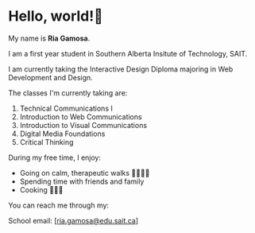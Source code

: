 # Hello, world!👋

My name is **Ria Gamosa**. 

I am a first year student in Southern Alberta Insitute of Technology, SAIT.

I am currently taking the Interactive Design Diploma majoring in Web Development and Design.

The classes I'm currently taking are:
1. Technical Communications I
2. Introduction to Web Communications
3. Introduction to Visual Communications
4. Digital Media Foundations
5. Critical Thinking

During my free time, I enjoy:
- Going on calm, therapeutic walks 🚶🏻‍♀️‍➡️
- Spending time with friends and family 
- Cooking 👩🏻‍🍳

You can reach me through my:

School email: [ria.gamosa@edu.sait.ca]












